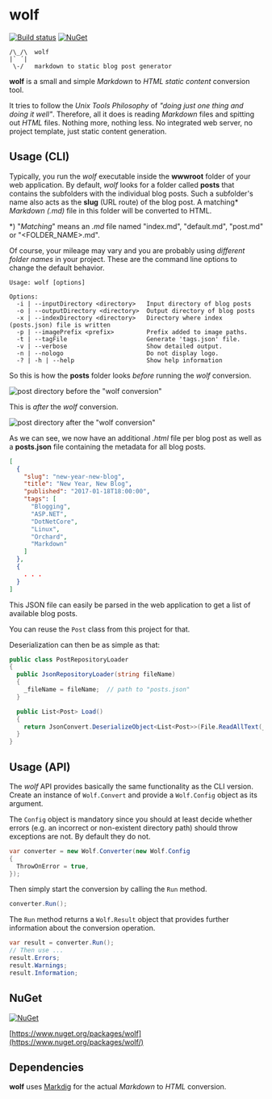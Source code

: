 # wolf

[![Build status](https://ci.appveyor.com/api/projects/status/gsn9ig1v1mccg976?svg=true)](https://ci.appveyor.com/project/z1c0/wolf)
[![NuGet](https://img.shields.io/nuget/v/wolf.svg)](https://www.nuget.org/packages/wolf/)

```
/\_/\  wolf
|` ´|
 \-/   markdown to static blog post generator
```

**wolf** is a small and simple *Markdown* to *HTML static content* conversion 
tool.

It tries to follow the *Unix Tools Philosophy* of *"doing just one thing
and doing it well"*. Therefore, all it does is reading *Markdown* files
and spitting out *HTML* files. Nothing more, nothing less. No integrated web server,
no project template, just static content generation.

## Usage (CLI)

Typically, you run the *wolf* executable inside the **wwwroot** folder of your web application.
By default, *wolf* looks for a folder called **posts** that contains the
subfolders with the individual blog posts. Such a subfolder's name also acts as the
**slug** (URL route) of the blog post. A matching* *Markdown (.md)* file
in this folder will be converted to HTML.

*) "*Matching*" means an *.md* file named "index.md", "default.md", "post.md" or "<FOLDER_NAME>.md".

Of course, your mileage may vary and you are probably using *different folder
names* in your project. These are the command line options to change the default behavior.

```
Usage: wolf [options]

Options:
  -i | --inputDirectory <directory>   Input directory of blog posts
  -o | --outputDirectory <directory>  Output directory of blog posts
  -x | --indexDirectory <directory>   Directory where index (posts.json) file is written
  -p | --imagePrefix <prefix>         Prefix added to image paths.
  -t | --tagFile                      Generate 'tags.json' file.
  -v | --verbose                      Show detailed output.
  -n | --nologo                       Do not display logo.
  -? | -h | --help                    Show help information
```

So this is how the **posts** folder looks *before* running the *wolf* conversion.

![post directory before the "wolf conversion"](posts/first-post/before-wolf.png)

This is *after* the *wolf* conversion.

![post directory after the "wolf conversion"](posts/first-post/after-wolf.png)

As we can see, we now have an additional *.html* file per blog post as well
as a  **posts.json** file containing the metadata for all blog posts.

```json
[
  {
    "slug": "new-year-new-blog",
    "title": "New Year, New Blog",
    "published": "2017-01-18T18:00:00",
    "tags": [
      "Blogging",
      "ASP.NET",
      "DotNetCore",
      "Linux",
      "Orchard",
      "Markdown"
    ]
  },
  {
    . . .
  }
]
```

This JSON file can easily be parsed in the web application to get a list of
available blog posts.

You can reuse the `Post` class from this project for that.

Deserialization can then be as simple as that:

```csharp
public class PostRepositoryLoader
{
  public JsonRepositoryLoader(string fileName)
  {
    _fileName = fileName;  // path to "posts.json"
  }

  public List<Post> Load()
  {
    return JsonConvert.DeserializeObject<List<Post>>(File.ReadAllText(_fileName));
  }
}
```

## Usage (API)

The *wolf* API provides basically the same functionality as the CLI version.
Create an instance of `Wolf.Convert` and provide a `Wolf.Config` object as its
argument.

The `Config` object is mandatory since you should at least decide whether errors
(e.g. an incorrect or non-existent directory path) should throw exceptions are not. By default
they do not.

```csharp
var converter = new Wolf.Converter(new Wolf.Config
{
  ThrowOnError = true,
});
```

Then simply start the conversion by calling the `Run` method.

```csharp
converter.Run();
```

The `Run` method returns a `Wolf.Result` object that provides further
information about the conversion operation.

```csharp
var result = converter.Run();
// Then use ...
result.Errors;
result.Warnings;
result.Information;
```

## NuGet

[![NuGet](https://img.shields.io/nuget/v/wolf.svg)](https://www.nuget.org/packages/wolf/)

[https://www.nuget.org/packages/wolf](https://www.nuget.org/packages/wolf/)

## Dependencies

**wolf** uses [Markdig](https://github.com/lunet-io/markdig) for the actual
*Markdown* to *HTML* conversion.
